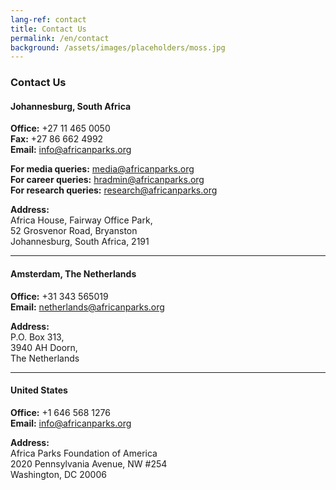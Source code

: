 ```yaml
---
lang-ref: contact
title: Contact Us
permalink: /en/contact
background: /assets/images/placeholders/moss.jpg
---
```


### Contact Us

#### Johannesburg, South Africa
**Office:** +27 11 465 0050  
**Fax:** +27 86 662 4992  
**Email:** [info@africanparks.org](mailto:info@africanparks.org)

**For media queries:** [media@africanparks.org](mailto:media@africanparks.org)  
**For career queries:** [hradmin@africanparks.org](mailto:hradmin@africanparks.org)  
**For research queries:** [research@africanparks.org](mailto:research@africanparks.org)

**Address:**  
Africa House, Fairway Office Park,  
52 Grosvenor Road, Bryanston  
Johannesburg, South Africa, 2191

---

#### Amsterdam, The Netherlands
**Office:** +31 343 565019  
**Email:** [netherlands@africanparks.org](mailto:netherlands@africanparks.org)

**Address:**  
P.O. Box 313,  
3940 AH Doorn,  
The Netherlands

---

#### United States
**Office:** +1 646 568 1276  
**Email:** [info@africanparks.org](mailto:info@africanparks.org)

**Address:**  
Africa Parks Foundation of America  
2020 Pennsylvania Avenue, NW #254  
Washington, DC 20006
